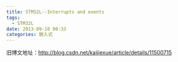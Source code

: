 ```yaml
---
title: STM32L--Interrupts and events
tags:
  - STM32L
date: 2013-09-10 00:33
categories: 嵌入式
---
```


旧博文地址：http://blog.csdn.net/kaijiexue/article/details/11500715
